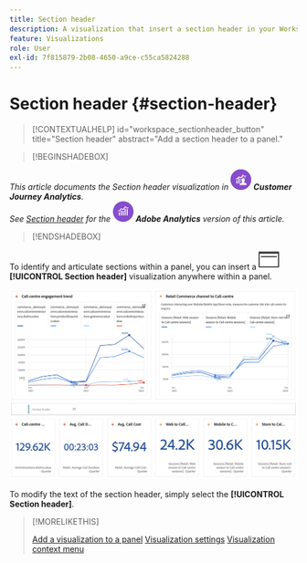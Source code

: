 ```yaml
---
title: Section header
description: A visualization that insert a section header in your Workspace project.
feature: Visualizations
role: User
exl-id: 7f815879-2b08-4650-a9ce-c55ca5824288
---
```

# Section header {#section-header}

<!-- markdownlint-disable MD034 -->

>[!CONTEXTUALHELP]
>id="workspace_sectionheader_button"
>title="Section header"
>abstract="Add a section header to a panel."

<!-- markdownlint-enable MD034 -->


>[!BEGINSHADEBOX]


_This article documents the Section header visualization in_ ![CustomerJourneyAnalytics](/help/assets/icons/CustomerJourneyAnalytics.svg) _**Customer Journey Analytics**._<br/>_See [Section header](https://experienceleague.adobe.com/en/docs/analytics/analyze/analysis-workspace/visualizations/section-header) for the_ ![AdobeAnalytics](/help/assets/icons/AdobeAnalytics.svg) _**Adobe Analytics** version of this article._

>[!ENDSHADEBOX]

To identify and articulate sections within a panel, you can insert a ![PageRule](/help/assets/icons/PageRule.svg) **[!UICONTROL Section header]** visualization anywhere within a panel.

![Section header](/help/analysis-workspace/visualizations/assets/section-header.png)

To modify the text of the section header, simply select the **[!UICONTROL Section header]**.


>[!MORELIKETHIS]
>
>[Add a visualization to a panel](/help/analysis-workspace/visualizations/freeform-analysis-visualizations.md#add-visualizations-to-a-panel)
>[Visualization settings](/help/analysis-workspace/visualizations/freeform-analysis-visualizations.md#settings)
>[Visualization context menu](/help/analysis-workspace/visualizations/freeform-analysis-visualizations.md#context-menu)
>
